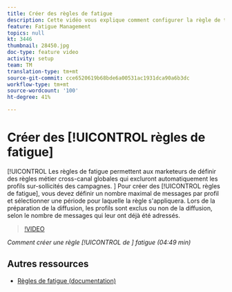 ```yaml
---
title: Créer des règles de fatigue
description: Cette vidéo vous explique comment configurer la règle de typologie.
feature: Fatigue Management
topics: null
kt: 3446
thumbnail: 28450.jpg
doc-type: feature video
activity: setup
team: TM
translation-type: tm+mt
source-git-commit: cce6520619b68bde6a00531ac1931dca90a6b3dc
workflow-type: tm+mt
source-wordcount: '100'
ht-degree: 41%

---
```



# Créer des [!UICONTROL règles de fatigue]

[!UICONTROL Les règles de fatigue permettent aux marketeurs de définir des règles métier cross-canal globales qui excluront automatiquement les profils sur-sollicités des campagnes.
]
Pour créer des [!UICONTROL règles de fatigue], vous devez définir un nombre maximal de messages par profil et sélectionner une période pour laquelle la règle s&#39;appliquera. Lors de la préparation de la diffusion, les profils sont exclus ou non de la diffusion, selon le nombre de messages qui leur ont déjà été adressés.

>[!VIDEO](https://video.tv.adobe.com/v/28450?quality=12)

*Comment créer une règle [!UICONTROL  de ] fatigue (04:49 min)*

## Autres ressources

* [Règles de fatigue (documentation)](https://experienceleague.adobe.com/docs/campaign-standard/using/testing-and-sending/working-with-typology-rules/fatigue-rules.html)
